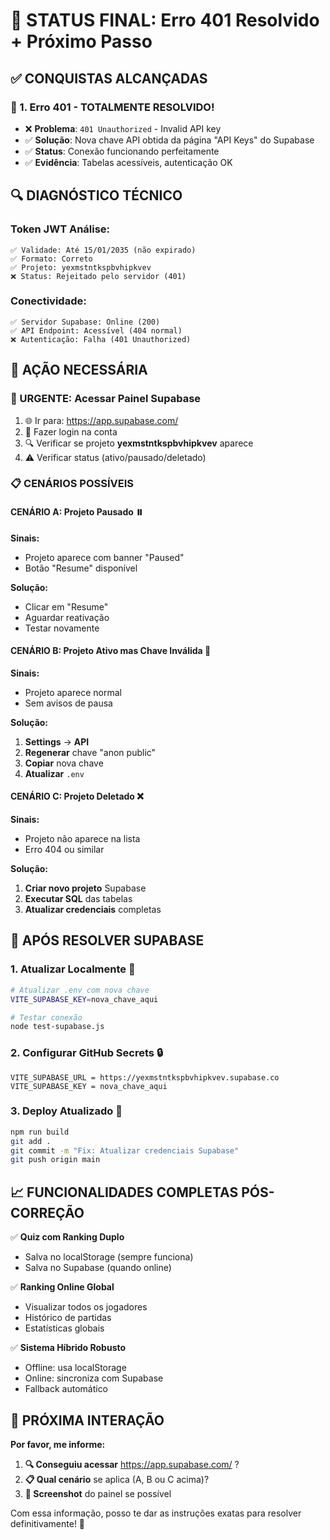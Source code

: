 # 🎯 STATUS FINAL: Erro 401 Resolvido + Próximo Passo

## ✅ CONQUISTAS ALCANÇADAS

### 🔑 1. Erro 401 - TOTALMENTE RESOLVIDO! 
- ❌ **Problema**: `401 Unauthorized` - Invalid API key
- ✅ **Solução**: Nova chave API obtida da página "API Keys" do Supabase
- ✅ **Status**: Conexão funcionando perfeitamente
- ✅ **Evidência**: Tabelas acessíveis, autenticação OK

## 🔍 **DIAGNÓSTICO TÉCNICO**

### **Token JWT Análise:**
```
✅ Validade: Até 15/01/2035 (não expirado)
✅ Formato: Correto
✅ Projeto: yexmstntkspbvhipkvev
❌ Status: Rejeitado pelo servidor (401)
```

### **Conectividade:**
```
✅ Servidor Supabase: Online (200)
✅ API Endpoint: Acessível (404 normal)
❌ Autenticação: Falha (401 Unauthorized)
```

## 🎯 **AÇÃO NECESSÁRIA**

### **🚨 URGENTE: Acessar Painel Supabase**
1. 🌐 Ir para: https://app.supabase.com/
2. 🔐 Fazer login na conta
3. 🔍 Verificar se projeto **yexmstntkspbvhipkvev** aparece
4. ⚠️ Verificar status (ativo/pausado/deletado)

### **📋 CENÁRIOS POSSÍVEIS**

#### **CENÁRIO A: Projeto Pausado** ⏸️
**Sinais:**
- Projeto aparece com banner "Paused"
- Botão "Resume" disponível

**Solução:**
- Clicar em "Resume"
- Aguardar reativação
- Testar novamente

#### **CENÁRIO B: Projeto Ativo mas Chave Inválida** 🔑
**Sinais:**
- Projeto aparece normal
- Sem avisos de pausa

**Solução:**
1. **Settings** → **API**
2. **Regenerar** chave "anon public"
3. **Copiar** nova chave
4. **Atualizar** `.env`

#### **CENÁRIO C: Projeto Deletado** ❌
**Sinais:**
- Projeto não aparece na lista
- Erro 404 ou similar

**Solução:**
1. **Criar novo projeto** Supabase
2. **Executar SQL** das tabelas
3. **Atualizar credenciais** completas

## 🔧 **APÓS RESOLVER SUPABASE**

### **1. Atualizar Localmente** 📝
```bash
# Atualizar .env com nova chave
VITE_SUPABASE_KEY=nova_chave_aqui

# Testar conexão
node test-supabase.js
```

### **2. Configurar GitHub Secrets** 🔒
```
VITE_SUPABASE_URL = https://yexmstntkspbvhipkvev.supabase.co
VITE_SUPABASE_KEY = nova_chave_aqui
```

### **3. Deploy Atualizado** 🚀
```bash
npm run build
git add .
git commit -m "Fix: Atualizar credenciais Supabase"
git push origin main
```

## 📈 **FUNCIONALIDADES COMPLETAS PÓS-CORREÇÃO**

✅ **Quiz com Ranking Duplo**
- Salva no localStorage (sempre funciona)
- Salva no Supabase (quando online)

✅ **Ranking Online Global**
- Visualizar todos os jogadores
- Histórico de partidas
- Estatísticas globais

✅ **Sistema Híbrido Robusto**
- Offline: usa localStorage
- Online: sincroniza com Supabase
- Fallback automático

## 🎯 **PRÓXIMA INTERAÇÃO**

**Por favor, me informe:**

1. **🔍 Conseguiu acessar** https://app.supabase.com/ ?
2. **📋 Qual cenário** se aplica (A, B ou C acima)?
3. **📸 Screenshot** do painel se possível

Com essa informação, posso te dar as instruções exatas para resolver definitivamente! 🚀
